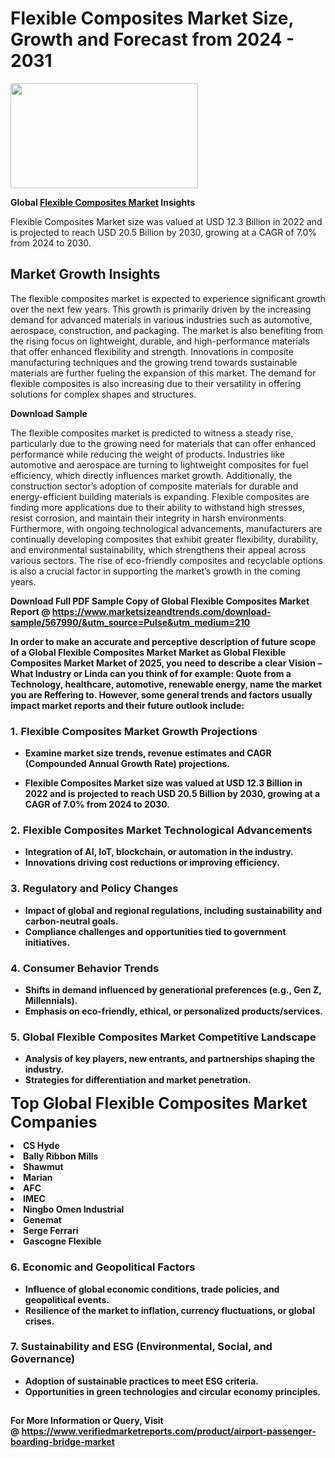 <H1>Flexible Composites Market Size, Growth and Forecast from 2024 - 2031</H1><img class="aligncenter size-medium wp-image-584254" src="https://thirdeyenews.in/wp-content/uploads/2024/09/Global-Market-Research-300x168.jpeg" alt="" width="300" height="168" /><p><strong>Global&nbsp;<a href="https://www.marketsizeandtrends.com/download-sample/567990/&amp;utm_source=Pulse&amp;utm_medium=210">Flexible Composites Market</a> Insights</strong></p><p>Flexible Composites Market size was valued at USD 12.3 Billion in 2022 and is projected to reach USD 20.5 Billion by 2030, growing at a CAGR of 7.0% from 2024 to 2030.</p><p><h2>Market Growth Insights</h2> <p>The flexible composites market is expected to experience significant growth over the next few years. This growth is primarily driven by the increasing demand for advanced materials in various industries such as automotive, aerospace, construction, and packaging. The market is also benefiting from the rising focus on lightweight, durable, and high-performance materials that offer enhanced flexibility and strength. Innovations in composite manufacturing techniques and the growing trend towards sustainable materials are further fueling the expansion of this market. The demand for flexible composites is also increasing due to their versatility in offering solutions for complex shapes and structures.</p> <p><strong>Download Sample</strong></p> <p>The flexible composites market is predicted to witness a steady rise, particularly due to the growing need for materials that can offer enhanced performance while reducing the weight of products. Industries like automotive and aerospace are turning to lightweight composites for fuel efficiency, which directly influences market growth. Additionally, the construction sector’s adoption of composite materials for durable and energy-efficient building materials is expanding. Flexible composites are finding more applications due to their ability to withstand high stresses, resist corrosion, and maintain their integrity in harsh environments. Furthermore, with ongoing technological advancements, manufacturers are continually developing composites that exhibit greater flexibility, durability, and environmental sustainability, which strengthens their appeal across various sectors. The rise of eco-friendly composites and recyclable options is also a crucial factor in supporting the market’s growth in the coming years.</p> <p><strong></p><p><span class=""><strong>Download Full PDF Sample Copy of Global Flexible Composites Market Report</strong> @ <a href="https://www.marketsizeandtrends.com/download-sample/567990/&amp;utm_source=Pulse&amp;utm_medium=210" target="_blank">https://www.marketsizeandtrends.com/download-sample/567990/&amp;utm_source=Pulse&amp;utm_medium=210</a></span></p><p>In order to make an accurate and perceptive description of future scope of a Global&nbsp;Flexible Composites Market Market as Global&nbsp;Flexible Composites Market Market of 2025, you need to describe a clear Vision &ndash; What Industry or Linda can you think of for example: Quote from a Technology, healthcare, automotive, renewable energy, name the market you are Reffering to. However, some general trends and factors usually impact market reports and their future outlook include:</p><h3>1.&nbsp;<strong>Flexible Composites Market Growth Projections</strong></h3><ul><li>Examine market size trends, revenue estimates and CAGR (Compounded Annual Growth Rate) projections.</li><li><p>Flexible Composites Market size was valued at USD 12.3 Billion in 2022 and is projected to reach USD 20.5 Billion by 2030, growing at a CAGR of 7.0% from 2024 to 2030.</p></li></ul><h3>2.&nbsp;<strong>Flexible Composites Market Technological Advancements</strong></h3><ul><li>Integration of AI, IoT, blockchain, or automation in the industry.</li><li>Innovations driving cost reductions or improving efficiency.</li></ul><h3>3.&nbsp;<strong>Regulatory and Policy Changes</strong></h3><ul><li>Impact of global and regional regulations, including sustainability and carbon-neutral goals.</li><li>Compliance challenges and opportunities tied to government initiatives.</li></ul><h3>4.&nbsp;<strong>Consumer Behavior Trends</strong></h3><ul><li>Shifts in demand influenced by generational preferences (e.g., Gen Z, Millennials).</li><li>Emphasis on eco-friendly, ethical, or personalized products/services.</li></ul><h3>5.&nbsp;<strong>Global Flexible Composites Market Competitive Landscape</strong></h3><ul><li>Analysis of key players, new entrants, and partnerships shaping the industry.</li><li>Strategies for differentiation and market penetration.</li></ul><p data-pm-slice="1 1 []"><span style="color: inherit; font-family: inherit; font-size: 25px;">Top Global Flexible Composites Market Companies</span></p><div class="" data-test-id=""><p><li>CS Hyde</li><li> Bally Ribbon Mills</li><li> Shawmut</li><li> Marian</li><li> AFC</li><li> IMEC</li><li> Ningbo Omen Industrial</li><li> Genemat</li><li> Serge Ferrari</li><li> Gascogne Flexible</li></p></div><h3>6.&nbsp;<strong>Economic and Geopolitical Factors</strong></h3><ul><li>Influence of global economic conditions, trade policies, and geopolitical events.</li><li>Resilience of the market to inflation, currency fluctuations, or global crises.</li></ul><h3>7.&nbsp;<strong>Sustainability and ESG (Environmental, Social, and Governance)</strong></h3><ul><li>Adoption of sustainable practices to meet ESG criteria.</li><li>Opportunities in green technologies and circular economy principles.</li></ul><h2><strong style="font-size: 14px;">For More Information or Query, Visit @&nbsp;</strong><a style="background-color: #ffffff; font-size: 14px;" href="https://www.marketsizeandtrends.com/report/flexible-composites-market/" target="_blank">https://www.verifiedmarketreports.com/product/airport-passenger-boarding-bridge-market</a></h2>
